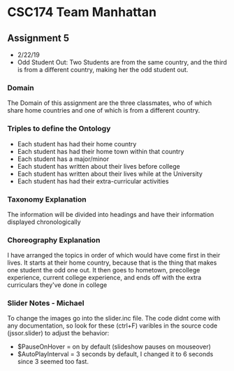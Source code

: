 # CSC174 Team Manhattan
## Assignment 5
- 2/22/19
- Odd Student Out: Two Students are from the same country, and the third is from a different country, making her the odd student out.
### Domain
The Domain of this assignment are the three classmates, who of which share home countries and one of which is from a different country.
### Triples to define the Ontology
- Each student has had their home country
- Each student has had their home town within that country 
- Each student has a major/minor
- Each student has written about their lives before college
- Each student has written about their lives while at the University
- Each student has had their extra-curricular activities
### Taxonomy Explanation
The information will be divided into headings and have their information displayed chronologically
### Choreography Explanation
I have arranged the topics in order of which would have come first in their lives. It starts at their home country, because that is the thing that makes one student the odd one out. It then goes to hometown, precollege experience, current college experience, and ends off with the extra curriculars they've done in college

### Slider Notes - Michael 
To change the images go into the slider.inc file. 
The code didnt come with any documentation, so look for these (ctrl+F) varibles in the source code (jssor.slider) to adjust the behavior:
- $PauseOnHover = on by default (slideshow pauses on mouseover)
- $AutoPlayInterval = 3 seconds by default, I changed it to 6 seconds since 3 seemed too fast. 
